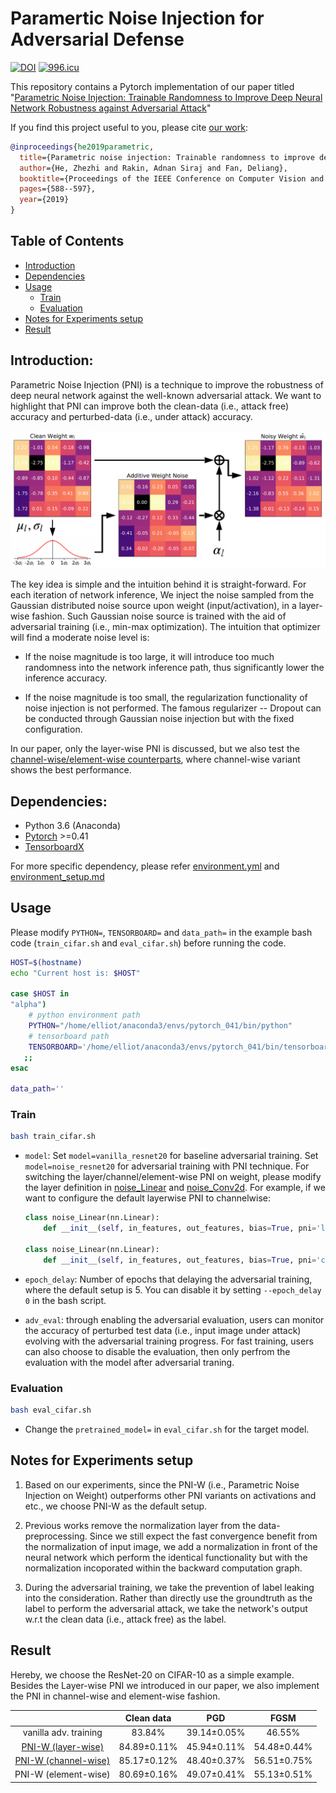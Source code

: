 # Paramertic Noise Injection for Adversarial Defense
[![DOI](https://zenodo.org/badge/177472912.svg)](https://zenodo.org/badge/latestdoi/177472912)
[![996.icu](https://img.shields.io/badge/link-996.icu-red.svg)](https://996.icu)


This repository contains a Pytorch implementation of our paper titled "[Parametric Noise Injection: Trainable Randomness to Improve Deep Neural Network Robustness against Adversarial Attack](./CVPR19_PNI.pdf)"

If you find this project useful to you, please cite [our work](./CVPR19_PNI.pdf):

```bibtex
@inproceedings{he2019parametric,
  title={Parametric noise injection: Trainable randomness to improve deep neural network robustness against adversarial attack},
  author={He, Zhezhi and Rakin, Adnan Siraj and Fan, Deliang},
  booktitle={Proceedings of the IEEE Conference on Computer Vision and Pattern Recognition},
  pages={588--597},
  year={2019}
}

```

## Table of Contents

- [Introduction](#Introduction) 
- [Dependencies](#Dependencies)
- [Usage](#Usage)
    - [Train](#Train)
    - [Evaluation](#Evaluation)
- [Notes for Experiments setup](#Notes-for-Experiments-setup )
- [Result](#Result)



## Introduction:
Parametric Noise Injection (PNI) is a technique to improve the robustness of deep neural network against the well-known adversarial attack. We want to highlight that PNI can improve both the clean-data (i.e., attack free) accuracy and perturbed-data (i.e., under attack) accuracy.


<!-- <object data="./pics/flowchart.pdf" type="application/pdf" width="700px" height="700px">
    <embed src="./pics/flowchart.pdf">
        <p>This browser does not support PDFs. Please download the PDF to view it: <a href="./pics/flowchart.pdf">Download PDF</a>.</p>
    </embed>
</object> -->

![image info](./pics/flowchart.png)

The key idea is simple and the intuition behind it is straight-forward. For each iteration of network inference, We inject the noise sampled from the Gaussian distributed noise source upon weight (input/activation), in a layer-wise fashion. Such Gaussian noise source is trained with the aid of adversarial training (i.e., min-max optimization). The intuition that optimizer will find a moderate noise level is:
- If the noise magnitude is too large, it will introduce too much randomness into the network inference path, thus significantly lower the inference accuracy.

- If the noise magnitude is too small, the regularization functionality of noise injection is not performed. The famous regularizer -- Dropout can be conducted through Gaussian noise injection but with the fixed configuration.

In our paper, only the layer-wise PNI is discussed, but we also test the [channel-wise/element-wise counterparts](#Result), where channel-wise variant shows the best performance.


## Dependencies:
  
* Python 3.6 (Anaconda)
* [Pytorch](https://pytorch.org/) >=0.41
* [TensorboardX](https://github.com/lanpa/tensorboardX) 

For more specific dependency, please refer [environment.yml](./environment.yml) and [environment_setup.md](./docs/environment_setup.md)

<!-- ## Set up A Conda python Environment
Anaconda allows you to have different environments installed on your computer to access different versions of `python` and different libraries. Sometimes, the conflict of library versions may causes errors and packages not working. -->

<!-- Use class="notice" for blue notes, class="warning" for red warnings, and class="success" for green notes.

<div class="Notice">
You must replace `meowmeowmeow` with your personal API key.
</div> -->
  
  
## Usage
Please modify `PYTHON=`, `TENSORBOARD=` and `data_path=` in the example bash code (`train_cifar.sh` and `eval_cifar.sh`) before running the code.

```bash
HOST=$(hostname)
echo "Current host is: $HOST"

case $HOST in
"alpha")
    # python environment path
    PYTHON="/home/elliot/anaconda3/envs/pytorch_041/bin/python" 
    # tensorboard path
    TENSORBOARD='/home/elliot/anaconda3/envs/pytorch_041/bin/tensorboard'
   ;;
esac

data_path=''
```

### Train
```bash
bash train_cifar.sh
```
- `model`: Set `model=vanilla_resnet20` for baseline adversarial training. Set `model=noise_resnet20` for adversarial training with PNI technique. For switching the layer/channel/element-wise PNI on weight, please modify the layer definition in [noise_Linear](./code/models/noise_layer.py#L10) and [noise_Conv2d](./code/models/noise_layer.py#L39). For example, if we want to configure the default layerwise PNI to channelwise:
    ```python
    class noise_Linear(nn.Linear):
        def __init__(self, in_features, out_features, bias=True, pni='layerwise', w_noise=True):

    class noise_Linear(nn.Linear):
        def __init__(self, in_features, out_features, bias=True, pni='channelwise', w_noise=True):
    ```


- `epoch_delay`: Number of epochs that delaying the adversarial training, where the default setup is 5. You can disable it by setting `--epoch_delay 0` in the bash script.

- `adv_eval`: through enabling the adversarial evaluation, users can monitor the accuracy of perturbed test data (i.e., input image under attack) evolving with the adversarial training progress. For fast training, users can also choose to disable the evaluation, then only perfrom the evaluation with the model after adversarial traning.

### Evaluation
```bash
bash eval_cifar.sh
```
-  Change the `pretrained_model=` in `eval_cifar.sh` for the target model.

## Notes for Experiments setup

1. Based on our experiments, since the PNI-W (i.e., Parametric Noise Injection on Weight) outperforms other PNI variants on activations and etc., we choose PNI-W as the default setup.

2. Previous works remove the normalization layer from the data-preprocessing. Since we still expect the fast convergence benefit from the normalization of input image, we add a normalization in front of the neural network which perform the identical functionality but with the normalization incoporated within the backward computation graph.

3. During the adversarial training, we take the prevention of label leaking into the consideration. Rather than directly use the groundtruth as the label to perform the adversarial attack, we take the network's output w.r.t the clean data (i.e., attack free) as the label.


## Result
Hereby, we choose the ResNet-20 on CIFAR-10 as a simple example. Besides the Layer-wise PNI we introduced in our paper, we also implement the PNI in channel-wise and element-wise fashion. 

|      | Clean data | PGD | FGSM |
|:----:|:---------:|:---------:|:---------:|
| vanilla adv. training |83.84%|39.14$\pm$0.05%|46.55%|    
| [PNI-W (layer-wise)](https://drive.google.com/open?id=1lvDb9g2samwOLq8gUe1rhBjVYg9LeUnU) |84.89$\pm$0.11%|45.94$\pm$0.11%|54.48$\pm$0.44%| 
| [PNI-W (channel-wise)](https://drive.google.com/open?id=14s1vRnkML_DTlzOtbCAjHuaXW_9nY7gO) |85.17$\pm$0.12%|48.40$\pm$0.37%|56.51$\pm$0.75%| 
| PNI-W (element-wise) |80.69$\pm$0.16%|49.07$\pm$0.41%|55.13$\pm$0.51%|   


